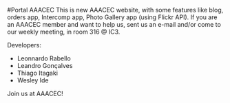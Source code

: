 #Portal AAACEC
This is new AAACEC website, with some features like blog, orders app, Intercomp app, Photo Gallery app (using Flickr API).
If you are an AAACEC member and want to help us, sent us an e-mail and/or come to our weekly meeting, in room 316 @ IC3.

Developers:
- Leonnardo Rabello
- Leandro Gonçalves
- Thiago Itagaki
- Wesley Ide

Join us at AAACEC!
